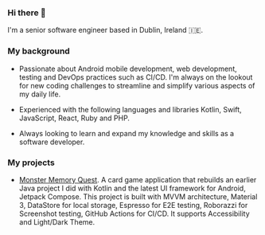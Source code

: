 ### Hi there 👋

I'm a senior software engineer based in Dublin, Ireland 🇮🇪.

### My background

- Passionate about Android mobile development, web development, testing and DevOps practices such as CI/CD. I'm always on the lookout for new coding challenges to streamline and simplify various aspects of my daily life.

- Experienced with the following languages and libraries Kotlin, Swift, JavaScript, React, Ruby and PHP.

- Always looking to learn and expand my knowledge and skills as a software developer.

### My projects

- [Monster Memory Quest](https://play.google.com/store/apps/details?id=com.golden_giraffe_games.android_compose_card_game). A card game application that rebuilds an earlier Java project I did with Kotlin and the latest UI framework for Android, Jetpack Compose. This project is built with MVVM architecture, Material 3, DataStore for local storage, Espresso for E2E testing, Roborazzi for Screenshot testing, GitHub Actions for CI/CD. It supports Accessibility and Light/Dark Theme.

<!-- <a href='https://play.google.com/store/apps/details?id=com.golden_giraffe_games.android_compose_card_game&pcampaignid=pcampaignidMKT-Other-global-all-co-prtnr-py-PartBadge-Mar2515-1'><img alt='Get it on Google Play' src='https://play.google.com/intl/en_us/badges/static/images/badges/en_badge_web_generic.png' height="60px"/></a> -->

<!--
**JPrendy/JPrendy** is a ✨ _special_ ✨ repository because its `README.md` (this file) appears on your GitHub profile.

Here are some ideas to get you started:

- 🔭 I’m currently working on ...
- 🌱 I’m currently learning ...
- 👯 I’m looking to collaborate on ...
- 🤔 I’m looking for help with ...
- 💬 Ask me about ...
- 📫 How to reach me: ...
- 😄 Pronouns: ...
- ⚡ Fun fact: ...
-->
